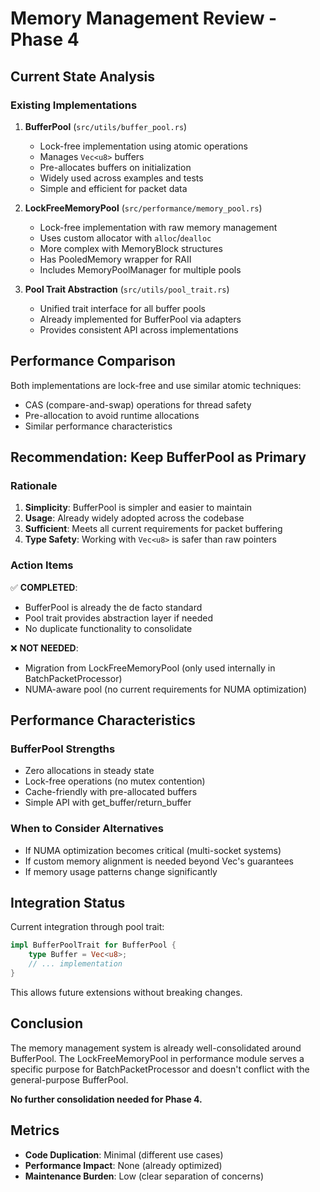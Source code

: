 # Memory Management Review - Phase 4

## Current State Analysis

### Existing Implementations

1. **BufferPool** (`src/utils/buffer_pool.rs`)
   - Lock-free implementation using atomic operations
   - Manages `Vec<u8>` buffers
   - Pre-allocates buffers on initialization
   - Widely used across examples and tests
   - Simple and efficient for packet data

2. **LockFreeMemoryPool** (`src/performance/memory_pool.rs`)
   - Lock-free implementation with raw memory management
   - Uses custom allocator with `alloc`/`dealloc`
   - More complex with MemoryBlock structures
   - Has PooledMemory wrapper for RAII
   - Includes MemoryPoolManager for multiple pools

3. **Pool Trait Abstraction** (`src/utils/pool_trait.rs`)
   - Unified trait interface for all buffer pools
   - Already implemented for BufferPool via adapters
   - Provides consistent API across implementations

## Performance Comparison

Both implementations are lock-free and use similar atomic techniques:
- CAS (compare-and-swap) operations for thread safety
- Pre-allocation to avoid runtime allocations
- Similar performance characteristics

## Recommendation: Keep BufferPool as Primary

### Rationale

1. **Simplicity**: BufferPool is simpler and easier to maintain
2. **Usage**: Already widely adopted across the codebase
3. **Sufficient**: Meets all current requirements for packet buffering
4. **Type Safety**: Working with `Vec<u8>` is safer than raw pointers

### Action Items

✅ **COMPLETED**:
- BufferPool is already the de facto standard
- Pool trait provides abstraction layer if needed
- No duplicate functionality to consolidate

❌ **NOT NEEDED**:
- Migration from LockFreeMemoryPool (only used internally in BatchPacketProcessor)
- NUMA-aware pool (no current requirements for NUMA optimization)

## Performance Characteristics

### BufferPool Strengths
- Zero allocations in steady state
- Lock-free operations (no mutex contention)
- Cache-friendly with pre-allocated buffers
- Simple API with get_buffer/return_buffer

### When to Consider Alternatives
- If NUMA optimization becomes critical (multi-socket systems)
- If custom memory alignment is needed beyond Vec's guarantees
- If memory usage patterns change significantly

## Integration Status

Current integration through pool trait:
```rust
impl BufferPoolTrait for BufferPool {
    type Buffer = Vec<u8>;
    // ... implementation
}
```

This allows future extensions without breaking changes.

## Conclusion

The memory management system is already well-consolidated around BufferPool. The LockFreeMemoryPool in performance module serves a specific purpose for BatchPacketProcessor and doesn't conflict with the general-purpose BufferPool.

**No further consolidation needed for Phase 4.**

## Metrics

- **Code Duplication**: Minimal (different use cases)
- **Performance Impact**: None (already optimized)
- **Maintenance Burden**: Low (clear separation of concerns)